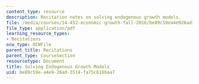 ```yaml
---
content_type: resource
description: Recitation notes on solving endogenous growth models.
file: /media/courses/14-452-economic-growth-fall-2016/be89c59ea4e926ad3514fa75c616baa7_MIT14_452F16_rec4.pdf
file_type: application/pdf
learning_resource_types:
- Recitations
ocw_type: OCWFile
parent_title: Recitations
parent_type: CourseSection
resourcetype: Document
title: Solving Endogenous Growth Models
uid: be89c59e-a4e9-26ad-3514-fa75c616baa7
---
```

